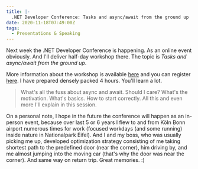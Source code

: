 ```yaml
---
title: |-
  .NET Developer Conference: Tasks and async/await from the ground up
date: 2020-11-18T07:49:00Z
tags:
  - Presentations & Speaking
---
```

Next week the .NET Developer Conference is happening. As an online event obviously. And I'll deliver half-day workshop there. The topic is _Tasks and async/await from the ground up_.

<!-- excerpt -->

More information about the workshop is available [here][2] and you can register [here][1]. I have prepared densely packed 4 hours. You'll learn a lot.

> What's all the fuss about async and await. Should I care? What's the motivation. What's basics. How to start correctly. All this and even more I'll explain in this session.

On a personal note, I hope in the future the conference will happen as an in-person event, because over last 5 or 6 years I flew to and from Köln Bonn airport numerous times for work (focused workdays (and some running) inside nature in Nationalpark Eifel). And I and my boss, who was usually picking me up, developed optimization strategy consisting of me taking shortest path to the predefined door (near the corner), him driving by, and me almost jumping into the moving car (that's why the door was near the corner). And same way on return trip. Great memories. :)

[1]: https://www.dotnet-developer-conference.de/tickets-preise/
[2]: https://www.dotnet-developer-conference.de/programm%202020/#/talk/tasks-and-async-await-from-the-ground-up
